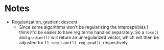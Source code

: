 # Notes

* Regularization, gradient descent
  - Since some algorithms won't be regularizing the intercept/bias I think it'd be easier to have reg terms handled separately. So a `loss()` and `gradient()` will return an unregularized vector, which will then be adjusted for `l1_reg()` and `l1_reg_grad()`, respectively.

